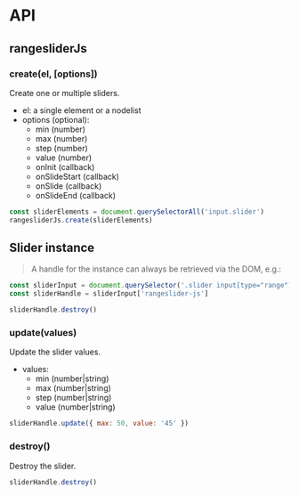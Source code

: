 # API

## rangesliderJs

### create(el, [options])

Create one or multiple sliders.

- el: a single element or a nodelist
- options (optional):
    - min (number)
    - max (number)
    - step (number)
    - value (number)
    - onInit (callback)
    - onSlideStart (callback)
    - onSlide (callback)
    - onSlideEnd (callback)
    
```js
const sliderElements = document.querySelectorAll('input.slider')
rangesliderJs.create(sliderElements)
```

## Slider instance

> A handle for the instance can always be retrieved via the DOM, e.g.: 

```js
const sliderInput = document.querySelector('.slider input[type="range"]')
const sliderHandle = sliderInput['rangeslider-js']

sliderHandle.destroy()
```

### update(values)

Update the slider values.

- values:
    - min (number|string)
    - max (number|string)
    - step (number|string)
    - value (number|string)
```js
sliderHandle.update({ max: 50, value: '45' })
```

### destroy()

Destroy the slider.
```js
sliderHandle.destroy()
```
